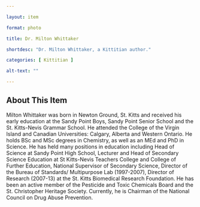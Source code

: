 ```yaml
--- 

layout: item

format: photo 

title: Dr. Milton Whittaker

shortdesc: "Dr. Milton Whittaker, a Kittitian author."

categories: [ Kittitian ] 

alt-text: ""

--- 
```


## About This Item 

Milton Whittaker was born in Newton Ground, St. Kitts and received his early education at the Sandy Point Boys, Sandy Point Senior School and the St. Kitts-Nevis Grammar School. He attended the College of the Virgin Island and Canadian Universities: Calgary, Alberta and Western Ontario. He holds BSc and MSc degrees in Chemistry, as well as an MEd and PhD in Science. He has held many positions in education including Head of Science at Sandy Point High School, Lecturer and Head of Secondary Science Education at St Kitts-Nevis Teachers College and College of Further Education, National Supervisor of Secondary Science, Director of the Bureau of Standards/ Multipurpose Lab (1997-2007), Director of Research (2007-13) at the St. Kitts Biomedical Research Foundation. He has been an active member of the Pesticide and Toxic Chemicals Board and the St. Christopher Heritage Society. Currently, he is Chairman of the National Council on Drug Abuse Prevention.
